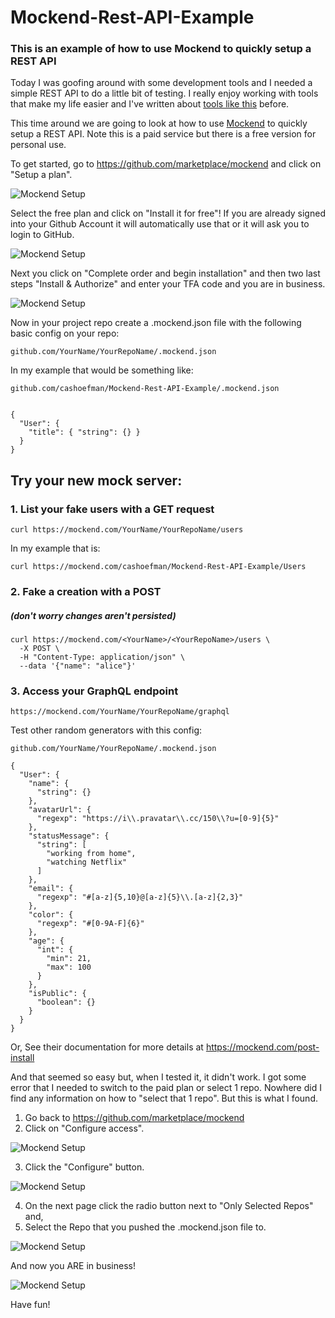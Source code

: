 # Mockend-Rest-API-Example

### This is an example of how to use Mockend to quickly setup a REST API

Today I was goofing around with some development tools and I needed a simple REST API to do a little bit of testing. I really enjoy working with tools that make my life easier and I've written about [tools like this](https://github.com/cashoefman/my-heroku-api-server) before.

This time around we are going to look at how to use [Mockend](https://mockend.com/) to quickly setup a REST API. Note this is a paid service but there is a free version for personal use.

To get started, go to https://github.com/marketplace/mockend and click on "Setup a plan".

![Mockend Setup](images/Mockend-1.jpg)

Select the free plan and click on "Install it for free"! If you are already signed into your Github Account it will automatically use that or it will ask you to login to GitHub.

![Mockend Setup](images/Mockend-2.jpg)

Next you click on "Complete order and begin installation" and then two last steps "Install & Authorize" and enter your TFA code and you are in business.

![Mockend Setup](images/Mockend-3.jpg)

Now in your project repo create a .mockend.json file with the following basic config on your repo:

    github.com/YourName/YourRepoName/.mockend.json 

In my example that would be something like:

    github.com/cashoefman/Mockend-Rest-API-Example/.mockend.json 


    {
      "User": {
        "title": { "string": {} }
      }
    }

## Try your new mock server:

### 1. List your fake users with a GET request
    curl https://mockend.com/YourName/YourRepoName/users

In my example that is:

    curl https://mockend.com/cashoefman/Mockend-Rest-API-Example/Users

### 2. Fake a creation with a POST
##### (don't worry changes aren't persisted)
    curl https://mockend.com/<YourName>/<YourRepoName>/users \
      -X POST \
      -H "Content-Type: application/json" \
      --data '{"name": "alice"}'

### 3. Access your GraphQL endpoint
    https://mockend.com/YourName/YourRepoName/graphql

Test other random generators with this config:

    github.com/YourName/YourRepoName/.mockend.json

    {
      "User": {
        "name": {
          "string": {}
        },
        "avatarUrl": {
          "regexp": "https://i\\.pravatar\\.cc/150\\?u=[0-9]{5}"
        },
        "statusMessage": {
          "string": [
            "working from home",
            "watching Netflix"
          ]
        },
        "email": {
          "regexp": "#[a-z]{5,10}@[a-z]{5}\\.[a-z]{2,3}"
        },
        "color": {
          "regexp": "#[0-9A-F]{6}"
        },
        "age": {
          "int": {
            "min": 21,
            "max": 100
          }
        },
        "isPublic": {
          "boolean": {}
        }
      }
    }

Or, See their documentation for more details at https://mockend.com/post-install

And that seemed so easy but, when I tested it, it didn't work. I got some error that I needed to switch to the paid plan or select 1 repo. Nowhere did I find any information on how to "select that 1 repo". But this is what I found.

1. Go back to https://github.com/marketplace/mockend
2. Click on "Configure access".

![Mockend Setup](images/Mockend-5.jpg)

3. Click the "Configure" button.

![Mockend Setup](images/Mockend-5.jpg)

4. On the next page click the radio button next to "Only Selected Repos" and, 
5. Select the Repo that you pushed the .mockend.json file to.

![Mockend Setup](images/Mockend-6.jpg)

And now you ARE in business!

![Mockend Setup](images/Mockend-7.jpg)

Have fun!